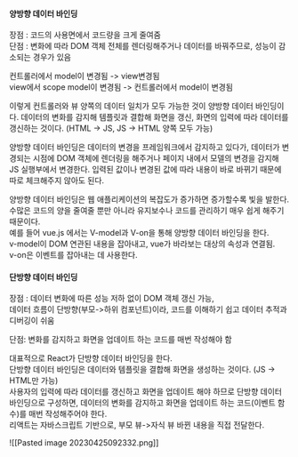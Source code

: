 #### 양방향 데이터 바인딩

장점 : 코드의 사용면에서 코드량을 크게 줄여줌  
단점 : 변화에 따라 DOM 객체 전체를 렌더링해주거나 데이터를 바꿔주므로, 성능이 감소되는 경우가 있음  

컨트롤러에서 model이 변경됨 -> view변경됨  
view에서 scope model이 변경됨 -> 컨트롤러에서 model이 변경됨

이렇게 컨트롤러와 뷰 양쪽의 데이터 일치가 모두 가능한 것이 양방향 데이터 바인딩이다. 데이터의 변화를 감지해 템플릿과 결합해 화면을 갱신, 화면의 입력에 따라 데이터를 갱신하는 것이다. (HTML -> JS, JS -> HTML 양쪽 모두 가능)  

양방향 데이터 바인딩은 데이터의 변경을 프레임워크에서 감지하고 있다가, 데이터가 변경되는 시점에 DOM 객체에 렌더링을 해주거나 페이지 내에서 모델의 변경을 감지해 JS 실행부에서 변경한다. 입력된 값이나 변경된 값에 따라 내용이 바로 바뀌기 때문에 따로 체크해주지 않아도 된다.  

양방향 데이터 바인딩은 웹 애플리케이션의 복잡도가 증가하면 증가할수록 빛을 발한다. 수많은 코드의 양을 줄여줄 뿐만 아니라 유지보수나 코드를 관리하기 매우 쉽게 해주기 때문이다.  
예를 들어 vue.js 에서는
V-model과 V-on을 통해 양방향 데이터 바인딩을 한다.  
v-model이 DOM 연관된 내용을 잡아내고, vue가 바라보는 대상의 속성과 연결됨.  
v-on은 이벤트를 잡아내는 데 사용한다.

#### 단방향 데이터 바인딩

장점 : 데이터 변화에 따른 성능 저하 없이 DOM 객체 갱신 가능,  
데이터 흐름이 단방향(부모->하위 컴포넌트)이라, 코드를 이해하기 쉽고 데이터 추적과 디버깅이 쉬움  

단점: 변화를 감지하고 화면을 업데이트 하는 코드를 매번 작성해야 함  

대표적으로 React가 단방향 데이터 바인딩을 한다.  
단방향 데이터 바인딩은 데이터와 템플릿을 결합해 화면을 생성하는 것이다. (JS -> HTML만 가능)  
사용자의 입력에 따라 데이터를 갱신하고 화면을 업데이트 해야 하므로 단방향 데이터 바인딩으로 구성하면, 데이터의 변화를 감지하고 화면을 업데이트 하는 코드(이벤트 함수)를 매번 작성해주어야 한다.  
리액트는 자바스크립트 기반으로, 부모 뷰->자식 뷰 바뀐 내용을 직접 전달한다.

![[Pasted image 20230425092332.png]]